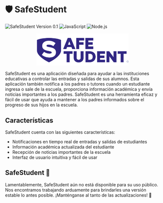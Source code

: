 # 🛡 SafeStudent 

![SafeStudent Version 0.1](https://img.shields.io/badge/version-0.1-brightgreen.svg)
![JavaScript](https://img.shields.io/badge/language-JavaScript-yellow.svg)
![Node.js](https://img.shields.io/badge/language-Node.js-green.svg)

<p align="center"><img src="https://github.com/Osvaldomtzg/SafeStudent/blob/main/assets/images/SafeStudentScude.png" width="300"></p>

SafeStudent es una aplicación diseñada para ayudar a las instituciones educativas a controlar las entradas y salidas de sus alumnos. Esta aplicación también notifica a los padres o tutores cuando un estudiante ingresa o sale de la escuela, proporciona información académica y envía noticias importantes a los padres. SafeStudent es una herramienta eficaz y fácil de usar que ayuda a mantener a los padres informados sobre el progreso de sus hijos en la escuela.

## Características

SafeStudent cuenta con las siguientes características:

- Notificaciones en tiempo real de entradas y salidas de estudiantes
- Información académica actualizada del estudiante
- Recepción de noticias importantes de la escuela
- Interfaz de usuario intuitiva y fácil de usar

## SafeStudent 🚫

Lamentablemente, SafeStudent aún no está disponible para su uso público. Nos encontramos trabajando arduamente para brindarles una versión estable lo antes posible. ¡Manténganse al tanto de las actualizaciones! 🚧

